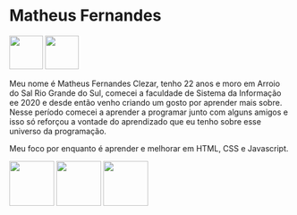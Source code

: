 <h1>Matheus Fernandes</h1>

<img loading="lazy" href="https://twitter.com/Maatthhzz" src="https://github.com/MatheusFernandesClezar/matheusfernandesclezar/assets/155482292/59f39345-a2c5-4738-9e62-191a6be1d346" width="60" height="60"/> <img loading="lazy" href="#" src="https://github.com/MatheusFernandesClezar/matheusfernandesclezar/assets/155482292/2f0bc1ae-adc1-45e7-ae8c-3f6c23430d7d" width="60" height="60"/>                                                                                   


Meu nome é Matheus Fernandes Clezar, tenho 22 anos e moro em Arroio do Sal Rio Grande do Sul, comecei a faculdade de Sistema da Informação ee 2020 e desde então venho criando um gosto por aprender mais sobre.
Nesse período comecei a aprender a programar junto com alguns amigos e isso só reforçou a vontade do aprendizado que eu tenho sobre esse universo da programação.

Meu foco por enquanto é aprender e melhorar em HTML, CSS e Javascript.

            
<img loading="lazy" href="#" src="https://cdn.jsdelivr.net/gh/devicons/devicon/icons/html5/html5-plain-wordmark.svg" width="80" height="80"/>  <img loading="lazy" src="https://cdn.jsdelivr.net/gh/devicons/devicon/icons/css3/css3-plain-wordmark.svg" width="80" height="80"/>  <img loading="lazy" src="https://cdn.jsdelivr.net/gh/devicons/devicon/icons/javascript/javascript-plain.svg" width="80" height="80"/>

          
          
          
<!--
**MatheusFernandesClezar/matheusfernandesclezar** is a ✨ _special_ ✨ repository because its `README.md` (this file) appears on your GitHub profile.

Here are some ideas to get you started:

- 🔭 I’m currently working on ...
- 🌱 I’m currently learning ...
- 👯 I’m looking to collaborate on ...
- 🤔 I’m looking for help with ...
- 💬 Ask me about ...
- 📫 How to reach me: ...
- 😄 Pronouns: ...
- ⚡ Fun fact: ...
-->
